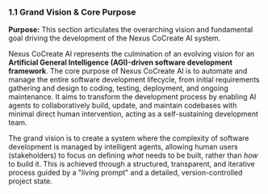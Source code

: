 ### 1.1 Grand Vision & Core Purpose

**Purpose:** This section articulates the overarching vision and fundamental goal driving the development of the Nexus CoCreate AI system.

Nexus CoCreate AI represents the culmination of an evolving vision for an **Artificial General Intelligence (AGI)-driven software development framework**. The core purpose of Nexus CoCreate AI is to automate and manage the entire software development lifecycle, from initial requirements gathering and design to coding, testing, deployment, and ongoing maintenance. It aims to transform the development process by enabling AI agents to collaboratively build, update, and maintain codebases with minimal direct human intervention, acting as a self-sustaining development team.

The grand vision is to create a system where the complexity of software development is managed by intelligent agents, allowing human users (stakeholders) to focus on defining *what* needs to be built, rather than *how* to build it. This is achieved through a structured, transparent, and iterative process guided by a "living prompt" and a detailed, version-controlled project state.
